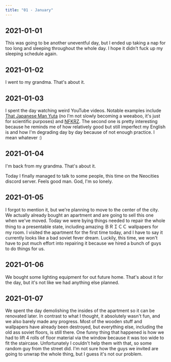 ```yaml
---
title: "01 - January"
---
```


## 2021-01-01

This was going to be another uneventful day, but I ended up taking a
nap for too long and sleeping throughout the whole day. I hope it
didn't fuck up my sleeping schedule again.

## 2021-01-02

I went to my grandma. That's about it.

## 2021-01-03

I spent the day watching weird YouTube videos. Notable examples
include [That Japanese Man Yuta] \(no I'm not slowly becoming a
weeaboo, it's just for scientific purposes) and [NFKRZ]. The second
one is pretty interesting because he reminds me of how relatively good
but still imperfect my English is and how I'm degrading day by day
because of not enough practice. I mean whatever :)

[That Japanese Man Yuta]: https://www.youtube.com/c/ThatJapaneseManYuta
[NFKRZ]: https://www.youtube.com/user/MultiNfz

## 2021-01-04

I'm back from my grandma. That's about it.

Today I finally managed to talk to some people, this time on the
Neocities discord server. Feels good man. God, I'm so lonely.

## 2021-01-05

I forgot to mention it, but we're planning to move to the center of
the city. We actually already bought an apartment and are going to
sell this one when we've moved. Today we were bying things needed to
repair the whole thing to a presentable state, including amazing
ＢＲＩＣＣ wallpapers for my room. I visited the apartment for the
first time today, and I have to say it currently looks like a bad
soviet fever dream. Luckily, this time, we won't have to put much
effort into repairing it because we hired a bunch of guys to do things
for us.

## 2021-01-06

We bought some lighting equipment for out future home. That's about it
for the day, but it's not like we had anything else planned.

## 2021-01-07

We spent the day demolishing the insides of the apartment so it can be
renovated later. In contrast to what I thought, it absolutely wasn't
fun, and we also barely made any progress. Most of the wooden stuff
and wallpapers have already been destroyed, but everything else,
including the old ass soviet floors, is still there. One funny thing
that happened is how we had to lift 4 rolls of floor material via the
window because it was too wide to fit the staircase. Unfortunately I
couldn't help them with that, so some random guy from the street did.
I'm not sure how the guys we invited are going to unwrap the whole
thing, but I guess it's not our problem.
